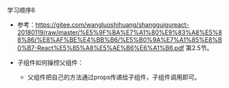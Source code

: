 学习顺序6    
  - 参考：https://gitee.com/wangluoshihuang/shangguigureact-20180119/raw/master/%E5%9F%BA%E7%A1%80%E9%83%A8%E5%88%86/%E8%AF%BE%E4%BB%B6/%E5%B0%9A%E7%A1%85%E8%B0%B7-React%E5%85%A8%E5%AE%B6%E6%A1%B6.pdf
   第2.5节。
   
   
   - 子组件如何操控父组件：
     + 父组件把自己的方法通过props传递给子组件，子组件调用即可。
     
